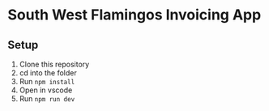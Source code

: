 # South West Flamingos Invoicing App

## Setup
1. Clone this repository
2. cd into the folder
3. Run `npm install`
4. Open in vscode
5. Run `npm run dev`
